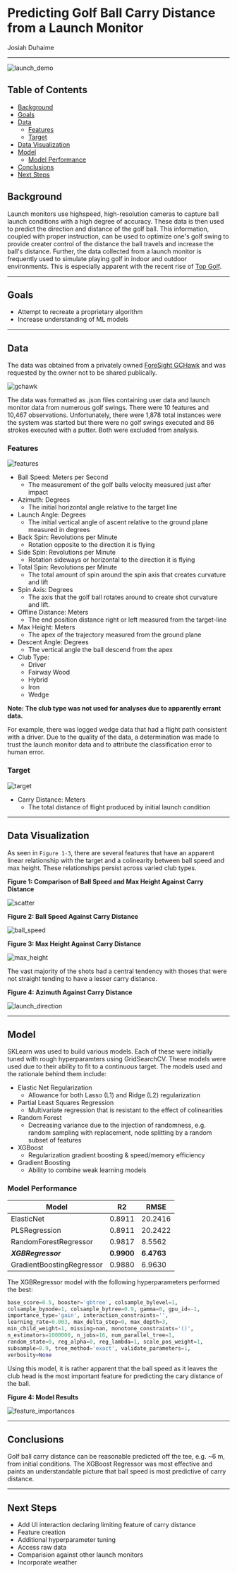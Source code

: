 # Predicting Golf Ball Carry Distance from a Launch Monitor

Josiah Duhaime

---

![launch_demo](img/launch_demo.png)

## Table of Contents

* [Background](#background)
* [Goals](#goals)
* [Data](#data)
    * [Features](#features)
    * [Target](#target)
* [Data Visualization](#data-visualization)
* [Model](#model)
    * [Model Performance](#model-performance)
* [Conclusions](#conclusions)
* [Next Steps](#next-steps)

## Background

Launch monitors use highspeed, high-resolution cameras to capture ball
launch conditions with a high degree of accuracy. These data is then used to
predict the direction and distance of the golf ball. This information, coupled
with proper instruction, can be used to optimize one's golf swing to provide
creater control of the distance the ball travels and increase the ball's
distance. Further, the data collected from a launch monitor is frequently used
to simulate playing golf in indoor and outdoor environments. This is especially
apparent with the recent rise of [Top Golf](https://topgolf.com/us/).

---

## Goals

* Attempt to recreate a proprietary algorithm
* Increase understanding of ML models

---

## Data

The data was obtained from a privately owned
[ForeSight GCHawk](https://www.foresightsports.com/gchawk) and was requested
by the owner not to be shared publically.

![gchawk](img/gchawk.png)

The data was formatted as .json files containing user data and launch monitor
data from numerous golf swings. There were 10 features and 10,467 observations.
Unfortunately, there were 1,878 total instances were the system was started but
there were no golf swings executed and 86 strokes executed with a putter. Both
were excluded from analysis.

### Features

![features](img/features.png)

* Ball Speed: Meters per Second
    * The measurement of the golf balls velocity measured just after impact
* Azimuth: Degrees
    * The initial horizontal angle relative to the target line
* Launch Angle: Degrees
    * The initial vertical angle of ascent relative to the ground plane measured in degrees
* Back Spin: Revolutions per Minute
    * Rotation opposite to the direction it is flying
* Side Spin: Revolutions per Minute
    * Rotation sideways or horizontal to the direction it is flying
* Total Spin: Revolutions per Minute
    * The total amount of spin around the spin axis that creates curvature and lift
* Spin Axis:  Degrees
    * The axis that the golf ball rotates around to create shot curvature and lift.
* Offline Distance: Meters
    * The end position distance right or left measured from the target-line
* Max Height: Meters
    * The apex of the trajectory measured from the ground plane
* Descent Angle: Degrees
    * The vertical angle the ball descend from the apex
* Club Type:
    * Driver
    * Fairway Wood
    * Hybrid
    * Iron
    * Wedge

**Note: The club type was not used for analyses due to apparently errant data.**

For example, there was logged wedge data that had a flight path consistent with
a driver. Due to the quality of the data, a determination was made to trust the
launch monitor data and to attribute the classification error to human error.

### Target

![target](img/target.png)

* Carry Distance: Meters
    * The total distance of flight produced by initial launch condition

---

## Data Visualization

As seen in `Figure 1-3`, there are several features that have an apparent linear
relationship with the target and a colinearity between ball speed and max height.
These relationships persist across varied club types.

**Figure 1: Comparison of Ball Speed and Max Height Against Carry Distance**

![scatter](img/scatter_matrix/scatter.png)

**Figure 2: Ball Speed Against Carry Distance**

![ball_speed](img/ball_speed/ball_speed.png)

**Figure 3: Max Height Against Carry Distance**

![max_height](img/max_height/max_height.png)

The vast majority of the shots had a central tendency with thoses that were not
straight tending to have a lesser carry distance.

**Figure 4: Azimuth Against Carry Distance**

![launch_direction](img/launch_direction/launch_direction.png)

---

## Model

SKLearn was used to build various models. Each of these were initially tuned
with rough hyperparamters using GridSearchCV. These models were used due to
their ability to fit to a continuous target. The models used and the rationale
behind them include:

* Elastic Net Regularization
    * Allowance for both Lasso (L1) and Ridge (L2) regularization
* Partial Least Squares Regression
    * Multivariate regression that is resistant to the effect of colinearities
* Random Forest
    * Decreasing variance due to the injection of randomness, e.g. random
    sampling with replacement, node splitting by a random subset of features
* XGBoost
    * Regularization gradient boosting & speed/memory efficiency
* Gradient Boosting
    * Ability to combine weak learning models

### Model Performance

| **Model**                 | **R2**        | **RMSE**   |
|---------------------------|---------------|------------|
| ElasticNet                | 0.8911        | 20.2416    |
| PLSRegression             | 0.8911        | 20.2422    |
| RandomForestRegressor     | 0.9817        | 8.5562     |
| ***XGBRegressor***        | **0.9900**    | **6.4763** |
| GradientBoostingRegressor | 0.9880        | 6.9630     |

The XGBRegressor model with the following hyperparameters performed the best:

```python
base_score=0.5, booster='gbtree', colsample_bylevel=1,
colsample_bynode=1, colsample_bytree=0.9, gamma=0, gpu_id=-1,
importance_type='gain', interaction_constraints='',
learning_rate=0.003, max_delta_step=0, max_depth=3,
min_child_weight=1, missing=nan, monotone_constraints='()',
n_estimators=1000000, n_jobs=16, num_parallel_tree=1,
random_state=0, reg_alpha=0, reg_lambda=1, scale_pos_weight=1,
subsample=0.9, tree_method='exact', validate_parameters=1,
verbosity=None
```

Using this model, it is rather apparent that the ball speed as it leaves the
club head is the most important feature for predicting the cary distance of the
ball.

**Figure 4: Model Results**

![feature_importances](img/feature_importances.png)

---

## Conclusions

Golf ball carry distance can be reasonable predicted off the tee, e.g. ~6 m,
from initial conditions. The XGBoost Regressor was most effective and paints an
understandable picture that ball speed is most predictive of carry distance.

---

## Next Steps

* Add UI interaction declaring limiting feature of carry distance
* Feature creation
* Additional hyperparameter tuning
* Access raw data
* Comparision against other launch monitors
* Incorporate weather

